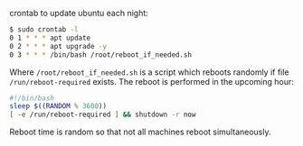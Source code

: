 
crontab to update ubuntu each night:
```bash
$ sudo crontab -l
0 1 * * * apt update
0 2 * * * apt upgrade -y
0 3 * * * /bin/bash /root/reboot_if_needed.sh
```
Where ```/root/reboot_if_needed.sh``` is a script which reboots randomly if file ```/run/reboot-required``` exists. The reboot is performed in the upcoming hour:

```bash
#!/bin/bash
sleep $((RANDOM % 3600))
[ -e /run/reboot-required ] && shutdown -r now
```
Reboot time is random so that not all machines reboot simultaneously.
